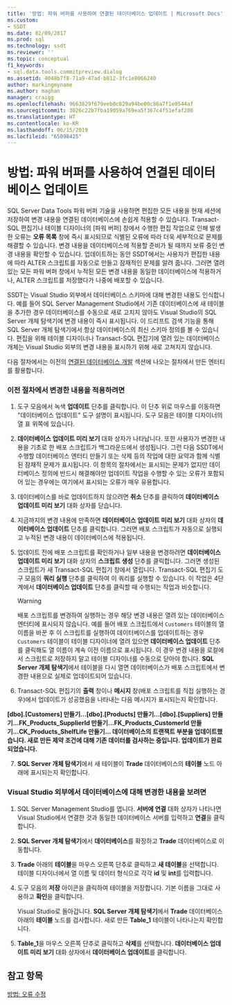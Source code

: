 ```yaml
---
title: '방법: 파워 버퍼를 사용하여 연결된 데이터베이스 업데이트 | Microsoft Docs'
ms.custom:
- SSDT
ms.date: 02/09/2017
ms.prod: sql
ms.technology: ssdt
ms.reviewer: ''
ms.topic: conceptual
f1_keywords:
- sql.data.tools.commitpreview.dialog
ms.assetid: 4048b7f8-71a9-47ad-b812-3fc1e8066240
author: markingmyname
ms.author: maghan
manager: craigg
ms.openlocfilehash: 9663829f679eeb0c829a94be00c86a7f1e0544af
ms.sourcegitcommit: 3026c22b7fba19059a769ea5f367c4f51efaf286
ms.translationtype: HT
ms.contentlocale: ko-KR
ms.lasthandoff: 06/15/2019
ms.locfileid: "65098425"
---
```

# <a name="how-to-update-a-connected-database-with-power-buffer"></a>방법: 파워 버퍼를 사용하여 연결된 데이터베이스 업데이트
SQL Server Data Tools 파워 버퍼 기술을 사용하면 편집한 모든 내용을 현재 세션에 저장하여 변경 내용을 연결된 데이터베이스에 손쉽게 적용할 수 있습니다. Transact\-SQL 편집기나 테이블 디자이너의 [파워 버퍼] 창에서 수행한 편집 작업으로 인해 발생한 오류는 **오류 목록** 창에 즉시 표시되므로 식별된 오류에 따라 더욱 세부적으로 문제를 해결할 수 있습니다. 변경 내용을 데이터베이스에 적용할 준비가 될 때까지 보류 중인 변경 내용을 확인할 수 있습니다. 업데이트하는 동안 SSDT에서는 사용자가 편집한 내용에 따라 ALTER 스크립트를 자동으로 만들고 잠재적인 문제를 알려 줍니다. 그러면 열려 있는 모든 파워 버퍼 창에서 누적된 모든 변경 내용을 동일한 데이터베이스에 적용하거나, ALTER 스크립트를 저장했다가 나중에 배포할 수 있습니다.  
  
SSDT는 Visual Studio 외부에서 데이터베이스 스키마에 대해 변경한 내용도 인식합니다. 예를 들어 SQL Server Management Studio에서 기존 데이터베이스에 새 테이블을 추가한 경우 데이터베이스를 수동으로 새로 고치지 않아도 Visual Studio의 SQL Server 개체 탐색기에 변경 내용이 즉시 표시됩니다. 이 드리프트 검색 기능을 통해 SQL Server 개체 탐색기에서 항상 데이터베이스의 최신 스키마 정의를 볼 수 있습니다. 편집을 위해 테이블 디자이너나 Transact\-SQL 편집기에 열려 있는 데이터베이스 개체는 Visual Studio 외부의 변경 내용을 표시하기 위해 새로 고쳐지지 않습니다.  
  
다음 절차에서는 이전의 [연결된 데이터베이스 개발](../ssdt/connected-database-development.md) 섹션에 나오는 절차에서 만든 엔터티를 활용합니다.  
  
### <a name="to-apply-the-changes-made-in-the-previous-procedures"></a>이전 절차에서 변경한 내용을 적용하려면  
  
1.  도구 모음에서 녹색 **업데이트** 단추를 클릭합니다. 이 단추 위로 마우스를 이동하면 "데이터베이스 업데이트" 도구 설명이 표시됩니다. 도구 모음은 테이블 디자이너의 열 표 위쪽에 있습니다.  
  
2.  **데이터베이스 업데이트 미리 보기** 대화 상자가 나타납니다. 또한 사용자가 변경한 내용을 기초로 한 배포 스크립트가 백그라운드에서 생성됩니다. 그런 다음 SSDT에서 수행할 데이터베이스 엔터티 만들기 또는 삭제 등의 작업에 대한 요약과 함께 식별된 잠재적 문제가 표시됩니다. 이 항목의 절차에서는 표시되는 문제가 없지만 데이터베이스 정의에 반드시 해결해야만 업데이트 작업을 수행할 수 있는 오류가 포함되어 있는 경우에는 여기에서 표시되는 오류가 매우 유용합니다.  
  
3.  데이터베이스를 바로 업데이트하지 않으려면 **취소** 단추를 클릭하여 **데이터베이스 업데이트 미리 보기** 대화 상자를 닫습니다.  
  
4.  지금까지의 변경 내용에 만족하면 **데이터베이스 업데이트 미리 보기** 대화 상자의 **데이터베이스 업데이트** 단추를 클릭합니다. 그러면 배포 스크립트가 자동으로 실행되고 누적된 변경 내용이 데이터베이스에 적용됩니다.  
  
5.  업데이트 전에 배포 스크립트를 확인하거나 일부 내용을 변경하려면 **데이터베이스 업데이트 미리 보기** 대화 상자의 **스크립트 생성** 단추를 클릭합니다. 그러면 생성된 스크립트가 새 Transact\-SQL 편집기 창에서 열립니다. Transact\-SQL 편집기 도구 모음의 **쿼리 실행** 단추를 클릭하여 이 쿼리를 실행할 수 있습니다. 이 작업은 4단계에서 **데이터베이스 업데이트** 단추를 클릭할 때 수행되는 작업과 비슷합니다.  
  
    > [!WARNING]  
    > 배포 스크립트를 변경하여 실행하는 경우 해당 변경 내용은 열려 있는 데이터베이스 엔터티에 표시되지 않습니다. 예를 들어 배포 스크립트에서 `Customers` 테이블의 열 이름을 바꾼 후 이 스크립트를 실행하여 데이터베이스를 업데이트하는 경우 `Customers` 테이블이 테이블 디자이너에 열려 있으면 **데이터베이스 업데이트** 단추를 클릭해도 열 이름이 계속 이전 이름으로 표시됩니다. 이 경우 변경 내용을 로컬에서 스크립트로 저장하지 말고 테이블 디자이너를 수동으로 닫아야 합니다. **SQL Server 개체 탐색기**에서 테이블을 다시 열면 데이터베이스가 배포 스크립트에서 변경한 내용으로 실제로 업데이트되어 있습니다.  
  
6.  Transact\-SQL 편집기의 **출력** 창이나 **메시지** 창(배포 스크립트를 직접 실행하는 경우)에서 업데이트가 성공했음을 나타내는 다음 메시지가 표시되는지 확인합니다.  
  
**[dbo].[Customers] 만들기...[dbo].[Products] 만들기...[dbo].[Suppliers] 만들기...FK_Products_SupplierId 만들기...FK_Products_CustomerId 만들기...CK_Products_ShelfLife 만들기... 데이터베이스의 트랜잭트 부분을 업데이트했습니다. 새로 만든 제약 조건에 대해 기존 데이터를 검사하는 중입니다. 업데이트가 완료되었습니다.**  
  
7.  **SQL Server 개체 탐색기**에서 새 테이블이 **Trade** 데이터베이스의 **테이블** 노드 아래에 표시되는지 확인합니다.  
  
### <a name="to-view-changes-made-to-a-database-outside-visual-studio"></a>Visual Studio 외부에서 데이터베이스에 대해 변경한 내용을 보려면  
  
1.  SQL Server Management Studio를 엽니다. **서버에 연결** 대화 상자가 나타나면 Visual Studio에서 연결한 것과 동일한 데이터베이스 서버를 입력하고 **연결**을 클릭합니다.  
  
2.  **SQL Server 개체 탐색기**에서 **데이터베이스**를 확장하고 **Trade** 데이터베이스로 이동합니다.  
  
3.  **Trade** 아래의 **테이블**을 마우스 오른쪽 단추로 클릭하고 **새 테이블**을 선택합니다. 테이블 디자이너에서 열 이름 및 데이터 형식으로 각각 **id** 및 **int**를 입력합니다.  
  
4.  도구 모음의 **저장** 아이콘을 클릭하여 테이블을 저장합니다. 기본 이름을 그대로 사용하고 **확인**을 클릭합니다.  
  
    Visual Studio로 돌아갑니다. **SQL Server 개체 탐색기**에서 **Trade** 데이터베이스 아래의 **테이블** 노드를 검사합니다. 새로 만든 **Table_1** 테이블이 나타나는지 확인합니다.  
  
5.  **Table_1**을 마우스 오른쪽 단추로 클릭하고 **삭제**를 선택합니다. **데이터베이스 업데이트 미리 보기** 대화 상자에서 **데이터베이스 업데이트**를 클릭합니다.  
  
## <a name="see-also"></a>참고 항목  
[방법: 오류 수정](../ssdt/how-to-fix-errors.md)  
  
